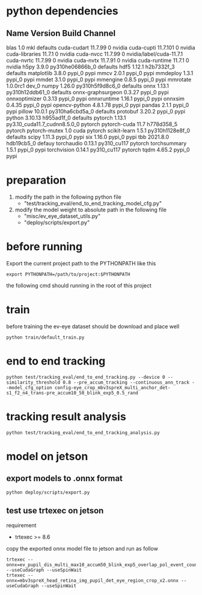# python dependencies
## Name                    Version                   Build  Channel
blas                      1.0                         mkl    defaults
cuda-cudart               11.7.99                       0    nvidia
cuda-cupti                11.7.101                      0    nvidia
cuda-libraries            11.7.1                        0    nvidia
cuda-nvcc                 11.7.99                       0    nvidia/label/cuda-11.7.1
cuda-nvrtc                11.7.99                       0    nvidia
cuda-nvtx                 11.7.91                       0    nvidia
cuda-runtime              11.7.1                        0    nvidia
h5py                      3.9.0           py310he06866b_0    defaults
hdf5                      1.12.1               h2b7332f_3    defaults
matplotlib                3.8.0                    pypi_0    pypi
mmcv                      2.0.1                    pypi_0    pypi
mmdeploy                  1.3.1                    pypi_0    pypi
mmdet                     3.1.0                    pypi_0    pypi
mmengine                  0.8.5                    pypi_0    pypi
mmrotate                  1.0.0rc1                  dev_0    <develop>
numpy                     1.26.0          py310h5f9d8c6_0    defaults
onnx                      1.13.1          py310h12ddb61_0    defaults
onnx-graphsurgeon         0.3.27                   pypi_0    pypi
onnxoptimizer             0.3.13                   pypi_0    pypi
onnxruntime               1.16.1                   pypi_0    pypi
onnxsim                   0.4.35                   pypi_0    pypi
opencv-python             4.8.1.78                 pypi_0    pypi
pandas                    2.1.1                    pypi_0    pypi
pillow                    10.0.1          py310ha6cbd5a_0    defaults
protobuf                  3.20.2                   pypi_0    pypi
python                    3.10.13              h955ad1f_0    defaults
pytorch                   1.13.1          py3.10_cuda11.7_cudnn8.5.0_0    pytorch
pytorch-cuda              11.7                 h778d358_5    pytorch
pytorch-mutex             1.0                        cuda    pytorch
scikit-learn              1.5.1           py310h1128e8f_0    defaults
scipy                     1.11.3                   pypi_0    pypi
six                       1.16.0                   pypi_0    pypi
tbb                       2021.8.0             hdb19cb5_0    defauy
torchaudio                0.13.1              py310_cu117    pytorch
torchsummary              1.5.1                    pypi_0    pypi
torchvision               0.14.1              py310_cu117    pytorch
tqdm                      4.65.2                   pypi_0    pypi


# preparation
1. modify the path in the following python file
    - "test/tracking_eval/end_to_end_tracking_model_cfg.py"
2. modify the model weight to absolute path in the following file
    - "misc/ev_eye_dataset_utils.py"
    - "deploy/scripts/export.py"

# before running
Export the current project path to the PYTHONPATH like this

```
export PYTHONPATH=/path/to/project:$PYTHONPATH
```

the following cmd should running in the root of this project

# train
before training the ev-eye dataset should be download and place well
```
python train/default_train.py
```

# end to end tracking
```
python test/tracking_eval/end_to_end_tracking.py --device 0 --similarity_threshold 0.8 --pre_accum_tracking --continuous_ann_track --model_cfg_option config-eye_crop_mbv3spreX_multi_anchor_det-s1_f2_n4_trans-pre_accum10_50_blink_exp5_0.5_rand
```

# tracking result analysis
```
python test/tracking_eval/end_to_end_tracking_analysis.py
```

# model on jetson
## export models to .onnx format
```
python deploy/scripts/export.py
```

## test use trtexec on jetson

requirement
- trtexec >= 8.6

copy the exported onnx model file to jetson and run as follow
```
trtexec --onnx=ev_pupil_dis_multi_max10_accum50_blink_exp5_overlap_pol_event_count_inter2000_with_rand_pre0.5x2.onnx --useCudaGraph --useSpinWait
trtexec --onnx=mbv3spreX_head_retina_img_pupil_det_eye_region_crop_x2.onnx --useCudaGraph --useSpinWait
```

